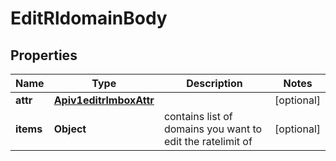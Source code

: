 # EditRldomainBody

## Properties
Name | Type | Description | Notes
------------ | ------------- | ------------- | -------------
**attr** | [**Apiv1editrlmboxAttr**](Apiv1editrlmboxAttr.md) |  |  [optional]
**items** | **Object** | contains list of domains you want to edit the ratelimit of |  [optional]
